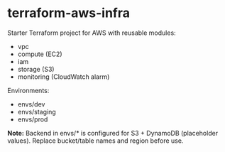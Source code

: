 # terraform-aws-infra

Starter Terraform project for AWS with reusable modules:
- vpc
- compute (EC2)
- iam
- storage (S3)
- monitoring (CloudWatch alarm)

Environments:
- envs/dev
- envs/staging
- envs/prod

**Note:** Backend in envs/* is configured for S3 + DynamoDB (placeholder values). Replace bucket/table names and region before use.
